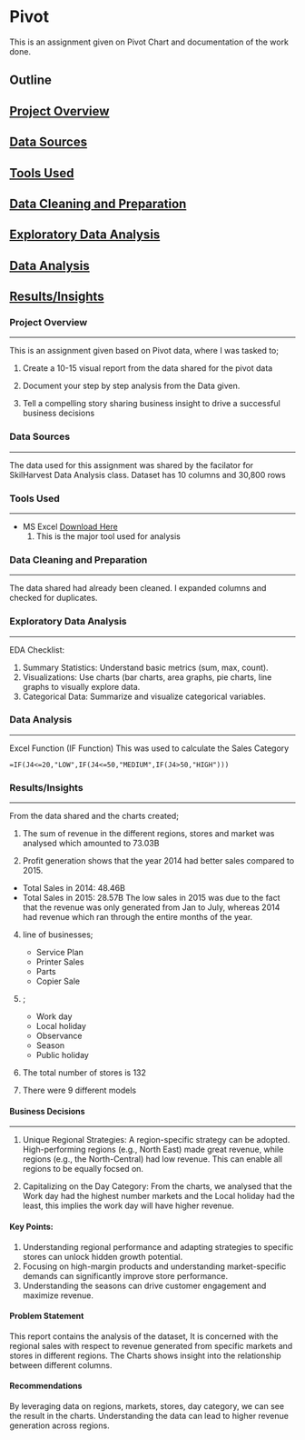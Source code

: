 # Pivot
This is an assignment given on Pivot Chart and documentation of the work done.

## Outline
## [Project Overview](#project-overview)
## [Data Sources](#data-sources)
## [Tools Used](#tools-used)
## [Data Cleaning and Preparation](#data-cleaning-and-preparation)
## [Exploratory Data Analysis](#exploratory-data-analysis)
## [Data Analysis](#data-analysis)
## [Results/Insights](#Results/Insights)


### Project Overview
---
This is an assignment given based on Pivot data, where I was tasked to;

1. Create a 10-15 visual report from the data shared for the pivot data

2. Document your step by step analysis from the Data given.

3. Tell a compelling story sharing business insight to drive a successful business decisions

### Data Sources
---
The data used for this assignment was shared by the facilator for SkilHarvest Data Analysis class.
Dataset has 10 columns and 30,800 rows

### Tools Used
---
- MS Excel [Download Here](https://www.microsoft.com)
    1. This is the major tool used for analysis
 
### Data Cleaning and Preparation
---
The data shared had already been cleaned.
I expanded columns and checked for duplicates.

### Exploratory Data Analysis
---
EDA Checklist:
1. Summary Statistics: Understand basic metrics (sum, max, count).
2. Visualizations: Use charts (bar charts, area graphs, pie charts, line graphs to visually explore data.
3. Categorical Data: Summarize and visualize categorical variables.

### Data Analysis
---
Excel Function (IF Function)
This was used to calculate the Sales Category
```
=IF(J4<=20,"LOW",IF(J4<=50,"MEDIUM",IF(J4>50,"HIGH")))
```
### Results/Insights
---
From the data shared and the charts created;
1. The sum of revenue in the different regions, stores and market was analysed which amounted to 73.03B

2. Profit generation shows that the year 2014 had better sales compared to 2015.
- Total Sales in 2014: 48.46B
- Total Sales in 2015: 28.57B
The low sales in 2015 was due to the fact that the revenue was only generated from Jan to July,
whereas 2014 had revenue which ran through the entire months of the year.

4. line of businesses;
   - Service Plan
   - Printer Sales
   - Parts
   - Copier Sale

6. ;
   - Work day
   - Local holiday
   - Observance
   - Season
   - Public holiday
  
7. The total number of stores is 132
8. There were 9 different models

#### Business Decisions
---
1. Unique Regional Strategies: A region-specific strategy can be adopted. High-performing regions (e.g., North East) made great revenue, while regions (e.g., the North-Central) had low revenue. This can enable all regions to be equally focsed on.

2. Capitalizing on the Day Category: From the charts, we analysed that the Work day had the highest number markets and the Local holiday had the least, this implies the work day will have higher revenue.

#### Key Points:
1. Understanding regional performance and adapting strategies to specific stores can unlock hidden growth potential.
2. Focusing on high-margin products and understanding market-specific demands can significantly improve store performance.
3. Understanding the seasons can drive customer engagement and maximize revenue.

#### Problem Statement
This report contains the analysis of the dataset, It is concerned with the regional sales with respect to revenue generated from specific markets and stores in different regions.
The Charts shows insight into the relationship between different columns.

#### Recommendations
By leveraging data on regions, markets, stores, day category, we can see the result in the charts.
Understanding the data can lead to higher revenue generation across regions.


